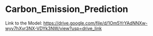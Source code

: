 # Carbon_Emission_Prediction

Link to the Model: 
https://drive.google.com/file/d/1Om5YrYAdNNXw-wyv7hXyr3NX-VDYk3NW/view?usp=drive_link
